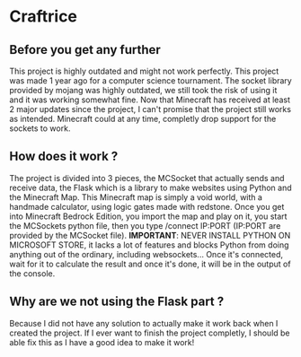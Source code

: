 # Craftrice

## Before you get any further
This project is highly outdated and might not work perfectly. This project was made 1 year ago for a computer science tournament. The socket library provided by mojang was highly outdated, we still took the risk of using it and it was working somewhat fine. Now that Minecraft has received at least 2 major updates since the project, I can't promise that the project still works as intended. Minecraft could at any time, completly drop support for the sockets to work.

## How does it work ?
The project is divided into 3 pieces, the MCSocket that actually sends and receive data, the Flask which is a library to make websites using Python and the Minecraft Map. This Minecraft map is simply a void world, with a handmade calculator, using logic gates made with redstone. Once you get into Minecraft Bedrock Edition, you import the map and play on it, you start the MCSockets python file, then you type /connect IP:PORT (IP:PORT are provided by the MCSocket file). **IMPORTANT**: NEVER INSTALL PYTHON ON MICROSOFT STORE, it lacks a lot of features and blocks Python from doing anything out of the ordinary, including websockets...
Once it's connected, wait for it to calculate the result and once it's done, it will be in the output of the console.

## Why are we not using the Flask part ?
Because I did not have any solution to actually make it work back when I created the project. If I ever want to finish the project completly, I should be able fix this as I have a good idea to make it work!
